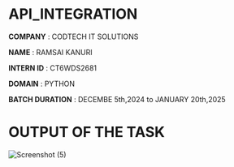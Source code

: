 # API_INTEGRATION

**COMPANY** : CODTECH IT SOLUTIONS

**NAME** : RAMSAI KANURI

**INTERN ID** : CT6WDS2681

**DOMAIN** : PYTHON

**BATCH DURATION** : DECEMBE 5th,2024 to JANUARY 20th,2025

# OUTPUT OF THE TASK

![Screenshot (5)](https://github.com/user-attachments/assets/2aea349a-d161-4702-a115-aabf4ae05128)
